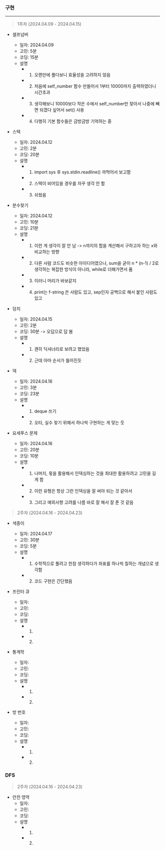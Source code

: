 ### 구현
-----------------
> 1주차 (2024.04.09 - 2024.04.15)
- 셀프넘버
    - 일자: 2024.04.09
    - 고민: 5분
    - 코딩: 15분
    - 설명
        - 1. 오랜만에 풀다보니 효율성을 고려하지 않음
        - 2. 처음에 self_number 함수 만들어서 1부터 10000까지 출력하였더니 시간초과
        - 3. 생각해보니 10000보다 작은 수에서 self_number만 찾아서 나중에 빼면 되겠다 싶어서 set() 사용
        - 4. 다행히 기본 함수들은 금방금방 기억하는 중
        
- 스택
    - 일자: 2024.04.12
    - 고민: 2분
    - 코딩: 20분
    - 설명
        - 1. import sys 후 sys.stdin.readline() 까먹어서 보고함
        - 2. 스택이 비어있을 경우를 자꾸 생각 안 함
        - 3. 쉬웠음


- 분수찾기
    - 일자: 2024.04.12
    - 고민: 10분
    - 코딩: 21분
    - 설명
        - 1. 이런 게 생각이 잘 안 남 -> n까지의 합을 계산해서 구하고자 하는 x와 비교하는 방향
        - 2. 다른 사람 코드도 비슷한 아이디어였으나, sum을 굳이 n * (n-1) / 2로 생각하는 복잡한 방식이 아니라, while로 더해가면서 품
        - 3. 이러니 머리가 바보같지
        - 4. print는 f-string 쓴 사람도 있고, sep인자 공백으로 해서 붙인 사람도 있고


- 덩치
    - 일자: 2024.04.15
    - 고민: 2분
    - 코딩: 30분 -> 오답으로 답 봄
    - 설명
        - 1. 괜히 딕셔너리로 보려고 했었음
        - 2. 근데 아마 순서가 틀어진듯


- 덱
    - 일자: 2024.04.16
    - 고민: 3분
    - 코딩: 23분
    - 설명
        - 1. deque 쓰기
        - 2. 오타, 실수 찾기 위해서 하나씩 구현하는 게 맞는 듯


- 요세푸스 문제
    - 일자: 2024.04.16
    - 고민: 20분
    - 코딩: 10분
    - 설명
        - 1. 나머지, 몫을 활용해서 인덱싱하는 것을 최대한 활용하려고 고민을 길게 함
        - 2. 이런 유형은 항상 그런 인덱싱을 잘 써야 되는 것 같아서
        - 3. 그리고 예외사항 고려를 나름 바로 잘 해서 잘 푼 것 같음


> 2주차 (2024.04.16 - 2024.04.23)

- 색종이
    - 일자: 2024.04.17
    - 고민: 30분
    - 코딩: 5분
    - 설명
        - 1. 수학적으로 풀려고 한참 생각하다가 좌표를 하나씩 칠하는 개념으로 생각함
        - 2. 코드 구현은 간단했음


- 프린터 큐
    - 일자:
    - 고민:
    - 코딩:
    - 설명
        - 1.
        - 2.


- 통계학
    - 일자:
    - 고민:
    - 코딩:
    - 설명
        - 1.
        - 2.


- 방 번호
    - 일자:
    - 고민:
    - 코딩:
    - 설명
        - 1.
        - 2.


### DFS
> 2주차 (2024.04.16 - 2024.04.23)
- 안전 영역
    - 일자:
    - 고민:
    - 코딩:
    - 설명
        - 1.
        - 2.

